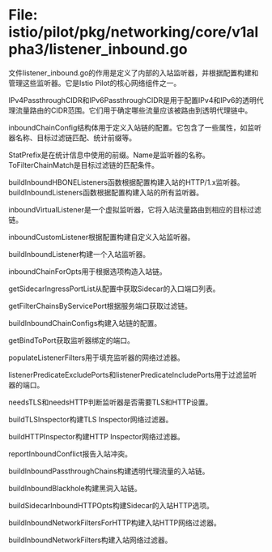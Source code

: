 # File: istio/pilot/pkg/networking/core/v1alpha3/listener_inbound.go

文件listener_inbound.go的作用是定义了内部的入站监听器，并根据配置构建和管理这些监听器。它是Istio Pilot的核心网络组件之一。

IPv4PassthroughCIDR和IPv6PassthroughCIDR是用于配置IPv4和IPv6的透明代理流量路由的CIDR范围。它们用于确定哪些流量应该被路由到透明代理链中。

inboundChainConfig结构体用于定义入站链的配置。它包含了一些属性，如监听器名称、目标过滤链匹配、统计前缀等。

StatPrefix是在统计信息中使用的前缀。Name是监听器的名称。ToFilterChainMatch是目标过滤链的匹配条件。

buildInboundHBONEListeners函数根据配置构建入站的HTTP/1.x监听器。buildInboundListeners函数根据配置构建入站的所有监听器。

inboundVirtualListener是一个虚拟监听器，它将入站流量路由到相应的目标过滤链。

inboundCustomListener根据配置构建自定义入站监听器。

buildInboundListener构建一个入站监听器。

inboundChainForOpts用于根据选项构造入站链。

getSidecarIngressPortList从配置中获取Sidecar的入口端口列表。

getFilterChainsByServicePort根据服务端口获取过滤链。

buildInboundChainConfigs构建入站链的配置。

getBindToPort获取监听器绑定的端口。

populateListenerFilters用于填充监听器的网络过滤器。

listenerPredicateExcludePorts和listenerPredicateIncludePorts用于过滤监听器的端口。

needsTLS和needsHTTP判断监听器是否需要TLS和HTTP设置。

buildTLSInspector构建TLS Inspector网络过滤器。

buildHTTPInspector构建HTTP Inspector网络过滤器。

reportInboundConflict报告入站冲突。

buildInboundPassthroughChains构建透明代理流量的入站链。

buildInboundBlackhole构建黑洞入站链。

buildSidecarInboundHTTPOpts构建Sidecar的入站HTTP选项。

buildInboundNetworkFiltersForHTTP构建入站HTTP网络过滤器。

buildInboundNetworkFilters构建入站网络过滤器。

